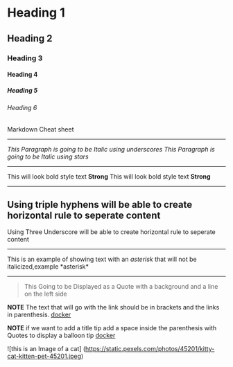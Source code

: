 <!-- Heading -->
# Heading 1
## Heading 2
### Heading 3
#### Heading 4
##### Heading 5
###### Heading 6
Markdown Cheat sheet

---
<!-- Italics -->
_This Paragraph is going to be Italic using underscores_
*This Paragraph is going to be Italic using stars*

---
<!-- Strong -->
This will look bold style text **Strong**
This will look bold style text __Strong__

---
<!-- Horizontal Rule -->
Using triple hyphens will be able to create horizontal rule to seperate content
---

Using Three Underscore will be able to create horizontal rule to seperate content
___

<!-- Escape Character using backlash -->
This is an example of showing text with an *asterisk* that will not be italicized,example \*asterisk*

---
<!-- Block Quote -->
> This Going to be Displayed as a Quote with a background and a line on the left side

<!-- Creating Links using Markdown -->
**NOTE** The text that will go with the link should be in brackets and the links in parenthesis.
[docker](https://www.docker.com/)

**NOTE** if we want to add a title tip add a space inside the parenthesis with Quotes to display a balloon tip [docker](https://www.docker.com/ "Docker-ToolTip")

<!-- Image Display -->
![this is an Image of a cat] (https://static.pexels.com/photos/45201/kitty-cat-kitten-pet-45201.jpeg)
